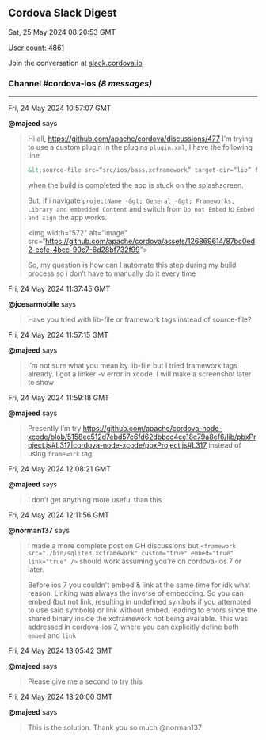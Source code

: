 ## Cordova Slack Digest
Sat, 25 May 2024 08:20:53 GMT

[User count: 4861](https://cordova.slack.com/)


Join the conversation at [slack.cordova.io](http://slack.cordova.io/)

### __Channel #cordova-ios__ _(8 messages)_
---

Fri, 24 May 2024 10:57:07 GMT

__@majeed__ says 
> Hi all,
> <https://github.com/apache/cordova/discussions/477>
> I’m trying to use a custom plugin in the plugins `plugin.xml`, I have the following line
> ```xml
> &lt;source-file src=“src/ios/bass.xcframework” target-dir=“lib” framework=“true” /&gt;
> ```
> when the build is completed the app is stuck on the splashscreen.
> 
> But, if i navigate `projectName -&gt; General -&gt; Frameworks, Library and embedded Content` and switch from `Do not Embed` to `Embed and sign` the app works.
> 
> &lt;img width=“572" alt=“image” src=“<https://github.com/apache/cordova/assets/126869614/87bc0ed2-ccfe-4bcc-90c7-6d28bf732f99>”&gt;
> 
> So, my question is how can I automate this step during my build process so i don’t have to manually do it every time
> 

Fri, 24 May 2024 11:37:45 GMT

__@jcesarmobile__ says 
> Have you tried with lib-file or framework tags instead of source-file?
> 

Fri, 24 May 2024 11:57:15 GMT

__@majeed__ says 
> I’m not sure what you mean by lib-file but I tried framework tags already. I got a linker -v error in xcode. I will make a screenshot later to show
> 

Fri, 24 May 2024 11:59:18 GMT

__@majeed__ says 
> Presently I’m try <https://github.com/apache/cordova-node-xcode/blob/5158ec512d7ebd57c6fd62dbbcc4ce18c79a8ef6/lib/pbxProject.js#L317|cordova-node-xcode/pbxProject.js#L317> instead of using `framework` tag
> 

Fri, 24 May 2024 12:08:21 GMT

__@majeed__ says 
> I don’t get anything more useful than this
> 

Fri, 24 May 2024 12:11:56 GMT

__@norman137__ says 
> i made a more complete post on GH discussions but `<framework src="./bin/sqlite3.xcframework" custom="true" embed="true" link="true" />` should work assuming you're on cordova-ios 7 or later.
> 
> Before ios 7 you couldn't embed & link at the same time for idk what reason. Linking was always the inverse of embedding. So you can embed (but not link, resulting in undefined symbols if you attempted to use said symbols) or link without embed, leading to errors since the shared binary inside the xcframework not being available. This was addressed in cordova-ios 7, where you can explicitly define both `embed` and `link`
> 

Fri, 24 May 2024 13:05:42 GMT

__@majeed__ says 
> Please give me a second to try this
> 

Fri, 24 May 2024 13:20:00 GMT

__@majeed__ says 
> This is the solution. Thank you so much @norman137
> 
